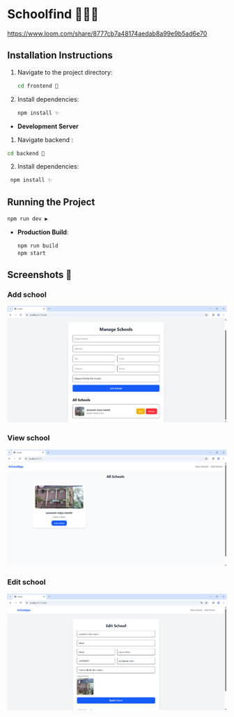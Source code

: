 # Schoolfind 👨🏻‍💻

https://www.loom.com/share/8777cb7a48174aedab8a99e9b5ad6e70

## Installation Instructions

1. Navigate to the project directory:
   ```bash
   cd frontend 🚀
    ```
2. Install dependencies:
   ```bash
   npm install ✨
   ```


- **Development Server**
  
 1. Navigate backend :
   ```bash
  cd backend 🚀
   ```
  2. Install dependencies:
  ```bash
   npm install ✨
   ```
  ## Running the Project
   ```bash
   npm run dev ▶️
   ```

- **Production Build**:
  ```bash
  npm run build
  npm start
  ```



##  Screenshots 📱

### Add school
![add school](https://github.com/virendrap1516/schoolfind/blob/master/frontend/src/assets/Screenshot%202025-09-01%20184933.png)

### View school
![View school](https://github.com/virendrap1516/schoolfind/blob/master/frontend/src/assets/Screenshot%202025-09-01%20184952.png)

### Edit school
![edit school](https://github.com/virendrap1516/schoolfind/blob/master/frontend/src/assets/Screenshot%202025-09-01%20185034.png)
